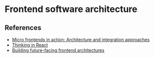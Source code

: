 # Frontend software architecture


## References

* [Micro frontends in action: Architecture and integration approaches](https://www.decipherzone.com/blog-detail/micro-frontends)
* [Thinking in React](https://reactjs.org/docs/thinking-in-react.html)
* [Building future-facing frontend architectures](https://frontendmastery.com/posts/building-future-facing-frontend-architectures/)
